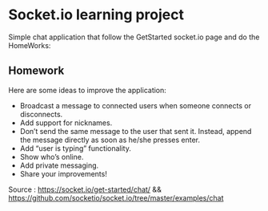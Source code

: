 # Socket.io learning project

Simple chat application that follow the GetStarted socket.io page and do the HomeWorks:

## Homework
  Here are some ideas to improve the application:

  - Broadcast a message to connected users when someone connects or disconnects.
  - Add support for nicknames.
  - Don’t send the same message to the user that sent it. Instead, append the message directly as soon as he/she presses enter.
  - Add “user is typing” functionality.
  - Show who’s online.
  - Add private messaging.
  - Share your improvements!

Source : https://socket.io/get-started/chat/ && https://github.com/socketio/socket.io/tree/master/examples/chat